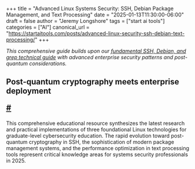 +++
title = "Advanced Linux Systems Security: SSH, Debian Package Management, and Text Processing"
date = "2025-01-13T11:30:00-06:00"
draft = false
author = "Jeremy Longshore"
tags = ["start ai tools"]
categories = ["AI"]
canonical_url = "https://startaitools.com/posts/advanced-linux-security-ssh-debian-text-processing/"
+++

<p><em>This comprehensive guide builds upon our <a href="https://startaitools.com/posts/ssh-deb-grep-comprehensive-guide/">fundamental SSH, Debian, and grep technical guide</a> with advanced enterprise security patterns and post-quantum considerations.</em></p>
<h2 id="post-quantum-cryptography-meets-enterprise-deployment">
 Post-quantum cryptography meets enterprise deployment
 
 <a class="anchor" href="#post-quantum-cryptography-meets-enterprise-deployment">#</a>
</h2>
<p>This comprehensive educational resource synthesizes the latest research and practical implementations of three foundational Linux technologies for graduate-level cybersecurity education. The rapid evolution toward post-quantum cryptography in SSH, the sophistication of modern package management systems, and the performance optimization in text processing tools represent critical knowledge areas for systems security professionals in 2025.</p>
